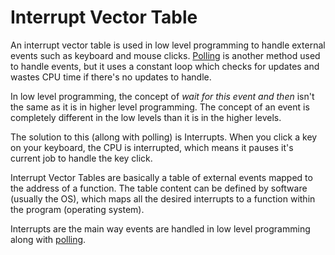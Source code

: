 # Interrupt Vector Table

An interrupt vector table is used in low level programming to handle external events such as keyboard and mouse clicks. [Polling](Polling.md) is another method used to handle events, but it uses a constant loop which checks for updates and wastes CPU time if there's no updates to handle.

In low level programming, the concept of *wait for this event and then* isn't the same as it is in higher level programming. The concept of an event is completely different in the low levels than it is in the higher levels. 

The solution to this (allong with polling) is Interrupts. When you click a key on your keyboard, the CPU is interrupted, which means it pauses it's current job to handle the key click.

Interrupt Vector Tables are basically a table of external events mapped to the address of a function. The table content can be defined by software (usually the OS), which maps all the desired interrupts to a function within the program (operating system).

Interrupts are the main way events are handled in low level programming along with [polling](Polling.md).
